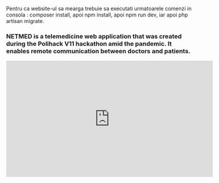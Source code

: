 <p>Pentru ca website-ul sa mearga trebuie sa executati urmatoarele comenzi in consola : composer install, apoi npm install, apoi npm run dev, iar apoi php artisan migrate.

<h3>NETMED is a telemedicine web application that was created during the Polihack V11 hackathon amid the pandemic. It enables remote communication between doctors and patients.</h3>

<html>
<head>
  <title>Embedded YouTube Video</title>
</head>
<body>
  <iframe width="560" height="315" src="https://www.youtube.com/embed/WyosRTp0ifA" frameborder="0" allowfullscreen></iframe>
</body>
</html>
